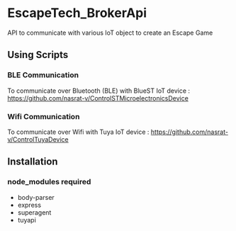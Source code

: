 # EscapeTech_BrokerApi
API to communicate with various IoT object to create an Escape Game

## Using Scripts

### BLE Communication
To communicate over Bluetooth (BLE) with BlueST IoT device : https://github.com/nasrat-v/ControlSTMicroelectronicsDevice

### Wifi Communication
To communicate over Wifi with Tuya IoT device : https://github.com/nasrat-v/ControlTuyaDevice

## Installation

### node_modules required
- body-parser
- express
- superagent
- tuyapi
